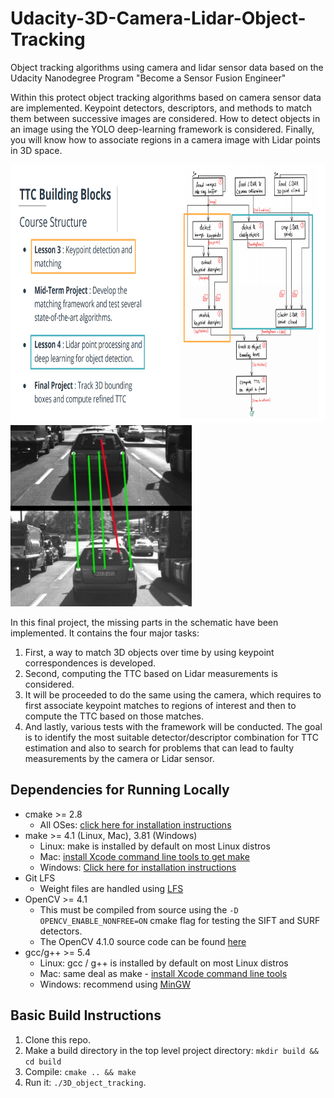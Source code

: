 # Udacity-3D-Camera-Lidar-Object-Tracking
Object tracking algorithms using camera and lidar sensor data based on the Udacity Nanodegree Program "Become a Sensor Fusion Engineer"

Within this protect object tracking algorithms based on camera sensor data are implemented. 
Keypoint detectors, descriptors, and methods to match them between successive images are considered.
How to detect objects in an image using the YOLO deep-learning framework is considered.
Finally, you will know how to associate regions in a camera image with Lidar points in 3D space.

<img src="images/course_code_structure.png" width="779" height="414" />
<img src="example_pic.png" width="290" height="290" />

In this final project, the missing parts in the schematic have been implemented. It contains the four major tasks: 
1. First, a way to match 3D objects over time by using keypoint correspondences is developed. 
2. Second, computing the TTC based on Lidar measurements is considered. 
3. It will be proceeded to do the same using the camera, which requires to first associate keypoint matches to regions of interest and then to compute the TTC based on those matches. 
4. And lastly, various tests with the framework will be conducted. The goal is to identify the most suitable detector/descriptor combination for TTC estimation and also to search for problems that can lead to faulty measurements by the camera or Lidar sensor.
 

## Dependencies for Running Locally
* cmake >= 2.8
  * All OSes: [click here for installation instructions](https://cmake.org/install/)
* make >= 4.1 (Linux, Mac), 3.81 (Windows)
  * Linux: make is installed by default on most Linux distros
  * Mac: [install Xcode command line tools to get make](https://developer.apple.com/xcode/features/)
  * Windows: [Click here for installation instructions](http://gnuwin32.sourceforge.net/packages/make.htm)
* Git LFS
  * Weight files are handled using [LFS](https://git-lfs.github.com/)
* OpenCV >= 4.1
  * This must be compiled from source using the `-D OPENCV_ENABLE_NONFREE=ON` cmake flag for testing the SIFT and SURF detectors.
  * The OpenCV 4.1.0 source code can be found [here](https://github.com/opencv/opencv/tree/4.1.0)
* gcc/g++ >= 5.4
  * Linux: gcc / g++ is installed by default on most Linux distros
  * Mac: same deal as make - [install Xcode command line tools](https://developer.apple.com/xcode/features/)
  * Windows: recommend using [MinGW](http://www.mingw.org/)

## Basic Build Instructions

1. Clone this repo.
2. Make a build directory in the top level project directory: `mkdir build && cd build`
3. Compile: `cmake .. && make`
4. Run it: `./3D_object_tracking`.
